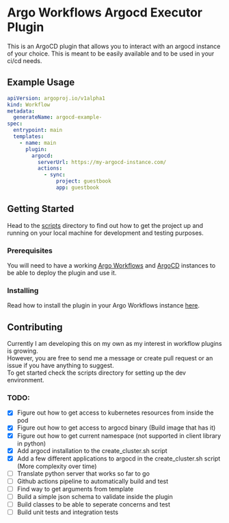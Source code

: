 # Argo Workflows Argocd Executor Plugin

This is an ArgoCD plugin that allows you to interact with an argocd instance of your choice.
This is meant to be easily available and to be used in your ci/cd needs.

## Example Usage

```yaml
apiVersion: argoproj.io/v1alpha1
kind: Workflow
metadata:
  generateName: argocd-example-
spec:
  entrypoint: main
  templates:
    - name: main
      plugin:
        argocd:
          serverUrl: https://my-argocd-instance.com/
          actions:
            - sync:
                project: guestbook
                app: guestbook
```

## Getting Started

Head to the [scripts](scripts/README.md) directory to find out how to get the project up and running on your local machine for development and testing purposes. 

### Prerequisites

You will need to have a working [Argo Workflows](https://argoproj.github.io/argo-workflows/) and [ArgoCD](https://argo-cd.readthedocs.io/en/stable/) instances to be able to deploy the plugin and use it.

### Installing

Read how to install the plugin in your Argo Workflows instance [here](out/README.md).

## Contributing

Currently I am developing this on my own as my interest in workflow plugins is growing. <br>
However, you are free to send me a message or create pull request or an issue if you have anything to suggest. <br>
To get started check the scripts directory for setting up the dev environment.

### TODO:

- [x] Figure out how to get access to kubernetes resources from inside the pod
- [x] Figure out how to get access to argocd binary (Build image that has it)
- [x] Figure out how to get current namespace (not supported in client library in python)
- [x] Add argocd installation to the create_cluster.sh script
- [x] Add a few different applications to argocd in the create_cluster.sh script (More complexity over time)
- [ ] Translate python server that works so far to go
- [ ] Github actions pipeline to automatically build and test
- [ ] Find way to get arguments from template
- [ ] Build a simple json schema to validate inside the plugin
- [ ] Build classes to be able to seperate concerns and test
- [ ] Build unit tests and integration tests
